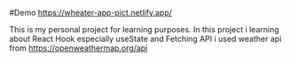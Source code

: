 #Demo
https://wheater-app-pict.netlify.app/

This is my personal project for learning purposes. In this project i learning about React Hook especially useState and Fetching API
i used weather api from https://openweathermap.org/api

